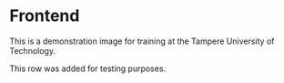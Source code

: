 # Frontend

This is a demonstration image for training at the Tampere University of Technology.

This row was added for testing purposes.
